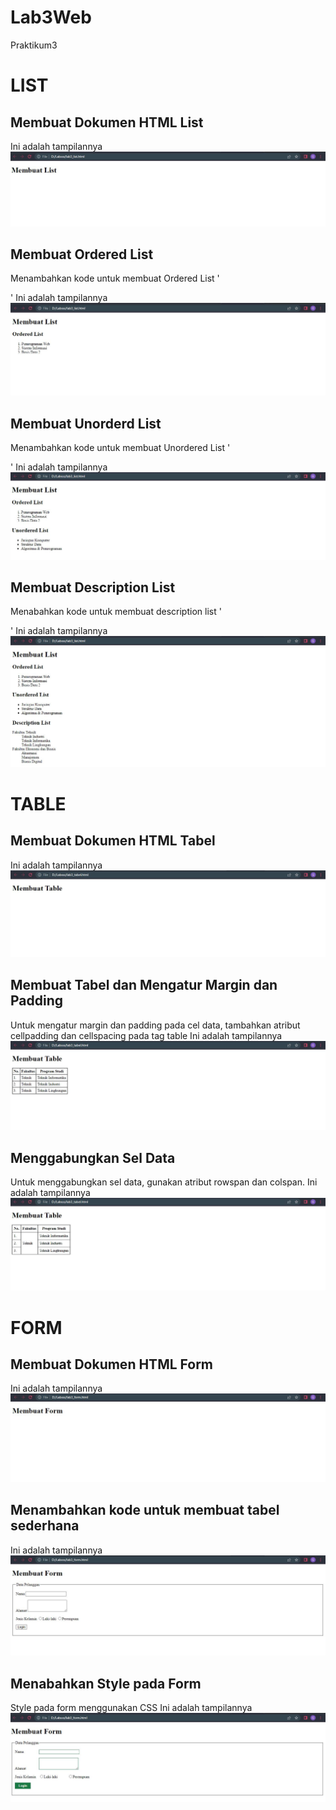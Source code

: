 # Lab3Web
Praktikum3

# LIST
## Membuat Dokumen HTML List
Ini adalah tampilannya
![Gambar 1](Langkah1.JPG)
## Membuat Ordered List
Menambahkan kode untuk membuat Ordered List '<p>'
Ini adalah tampilannya
![Gambar 2](Langkah2.JPG)
## Membuat Unorderd List
Menambahkan kode untuk membuat Unordered List '<p>'
Ini adalah tampilannya
![Gambar 3](Langkah3.JPG)
## Membuat Description List
Menabahkan kode untuk membuat description list '<p>'
Ini adalah tampilannya
![Gambar 4](Langkah4.JPG)

# TABLE
## Membuat Dokumen HTML Tabel
Ini adalah tampilannya
![Gambar 5](Langkah1Tabel.JPG)
## Membuat Tabel dan Mengatur Margin dan Padding
Untuk mengatur margin dan padding pada cel data, tambahkan atribut cellpadding dan
cellspacing pada tag table
Ini adalah tampilannya
![Gambar 6](Langkah2Tabel.JPG)
## Menggabungkan Sel Data
Untuk menggabungkan sel data, gunakan atribut rowspan dan colspan.
Ini adalah tampilannya
![Gambar 7](Langkah3Tabel.JPG)

# FORM
## Membuat Dokumen HTML Form
Ini adalah tampilannya
![Gambar 8](MembuatForm1.JPG)
## Menambahkan kode untuk membuat tabel sederhana
Ini adalah tampilannya
![Gambar 9](MembuatForm2.JPG)
## Menabahkan Style pada Form
Style pada form menggunakan CSS
Ini adalah tampilannya
![Gambar 10](MembuatForm3.JPG)